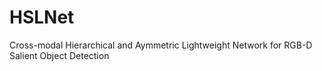 # HSLNet
Cross-modal Hierarchical and Aymmetric Lightweight Network for RGB-D Salient Object Detection
